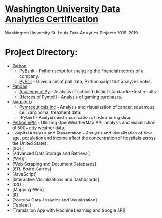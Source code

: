 # [Washington University Data Analytics Certification](https://tlcenter.wustl.edu/public/category/courseCategoryCertificateProfile.do?method=load&certificateId=979307&selectedProgramAreaId=933084&selectedProgramStreamId=)
Washington University St. Louis Data Analytics Projects 2018-2019



# Project Directory:
- [Python](https://github.com/jfandata/Washington_University_Data_Analytics_Certificate/tree/master/projects/Python)
  - [PyBank](https://github.com/jfandata/Washington_University_Data_Analytics_Certificate/tree/master/projects/Python/PyBank) - Python script for analyzing the financial records of a company.
  - [PyPoll](https://github.com/jfandata/Washington_University_Data_Analytics_Certificate/tree/master/projects/Python/PyPoll) - Given a set of poll data, Python script that analyzes votes.
- [Pandas](https://github.com/jfandata/Washington_University_Data_Analytics_Certificate/tree/master/projects/Pandas)
  - [Academy of Py](https://github.com/jfandata/Washington_University_Data_Analytics_Certificate/tree/master/projects/Pandas/PyCitySchools) - Analysis of schoold district standardize test results.
  - [Heroes of Pymoli] - Analysis of gaming purchases.
- [Matplotlib](https://github.com/jfandata/Washington_University_Data_Analytics_Certificate/tree/master/projects/Matplotlib)
  - [Pymaceuticals Inc](https://github.com/jfandata/Washington_University_Data_Analytics_Certificate/tree/master/projects/Matplotlib/Pymaceuticals) - Analysis and visualization of cancer, squamous cell carcinoma, treatment data.
  - [Pyber] - Analysis and visualization of ride sharing data.
- [Python APIs](https://github.com/jfandata/Washington_University_Data_Analytics_Certificate/tree/master/projects/Python_APIs) - Utilizing OpenWeatherMap API, analysis and visualization of 500+ city weather data.
- Hospital Analysis and Presentation - Analysis and visualization of how age, population and income affect the concentration of hospitals across the United States.
- [SQL]
- [Advanced Data Storage and Retrieval]
- [Web]
- [Web Scraping and Document Databases]
- [ETL Board Games]
- [JavaScript]
- [Interactive Visualizations and Dashboards]
- [D3]
- [Mapping-Web]
- [R]
- [Youtube Data Analytics and Visualization]
- [Tableau]
- [Translation App with Machine Learning and Google API]
